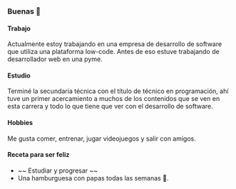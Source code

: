 ### Buenas 👋

#### Trabajo

Actualmente estoy trabajando en una empresa de desarrollo de software que utiliza una plataforma low-code. Antes de eso estuve trabajando de desarrollador web en una pyme.

#### Estudio

Terminé la secundaria técnica con el título de técnico en programación, ahí tuve un primer acercamiento a muchos de los contenidos que se ven en esta carrera y todo lo que tiene que ver con el desarrollo de software.

#### Hobbies

Me gusta comer, entrenar, jugar videojuegos y salir con amigos.

#### Receta para ser feliz

- ~~ Estudiar y progresar ~~
- Una hamburguesa con papas todas las semanas :hamburger:.

<!--
**mathiUntref/mathiUntref** is a ✨ _special_ ✨ repository because its `README.md` (this file) appears on your GitHub profile.

Here are some ideas to get you started:

- 🔭 I’m currently working on ...
- 🌱 I’m currently learning ...
- 👯 I’m looking to collaborate on ...
- 🤔 I’m looking for help with ...
- 💬 Ask me about ...
- 📫 How to reach me: ...
- 😄 Pronouns: ...
- ⚡ Fun fact: ...
-->
